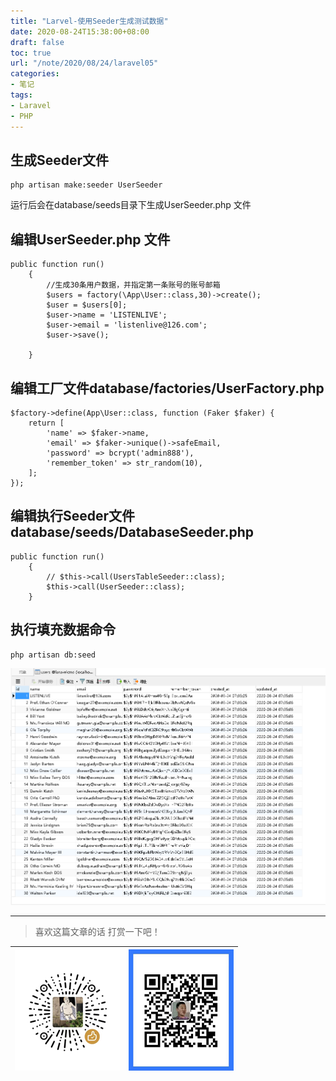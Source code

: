 ```yaml
---
title: "Larvel-使用Seeder生成测试数据"
date: 2020-08-24T15:38:00+08:00
draft: false
toc: true
url: "/note/2020/08/24/laravel05"
categories: 
- 笔记
tags: 
- Laravel
- PHP
---
```

## 生成Seeder文件
```
php artisan make:seeder UserSeeder
```
运行后会在database/seeds目录下生成UserSeeder.php 文件   
## 编辑UserSeeder.php 文件
```
public function run()
    {
        //生成30条用户数据，并指定第一条账号的账号邮箱
        $users = factory(\App\User::class,30)->create();
        $user = $users[0];
        $user->name = 'LISTENLIVE';
        $user->email = 'listenlive@126.com';
        $user->save();

    }
```
## 编辑工厂文件database/factories/UserFactory.php
```
$factory->define(App\User::class, function (Faker $faker) {
    return [
        'name' => $faker->name,
        'email' => $faker->unique()->safeEmail,
        'password' => bcrypt('admin888'),
        'remember_token' => str_random(10),
    ];
});
```
## 编辑执行Seeder文件database/seeds/DatabaseSeeder.php
```
public function run()
    {
        // $this->call(UsersTableSeeder::class);
        $this->call(UserSeeder::class);
    }
```
## 执行填充数据命令
```
php artisan db:seed
```
![](/images/note/202008241550.png)
___
> 喜欢这篇文章的话 打赏一下吧！ 

| ![Wechat](/images/pay/eb05acdaec967.png)  | ![Alipay](/images/pay/0831de845.png) |
| --------   | -----:  |
